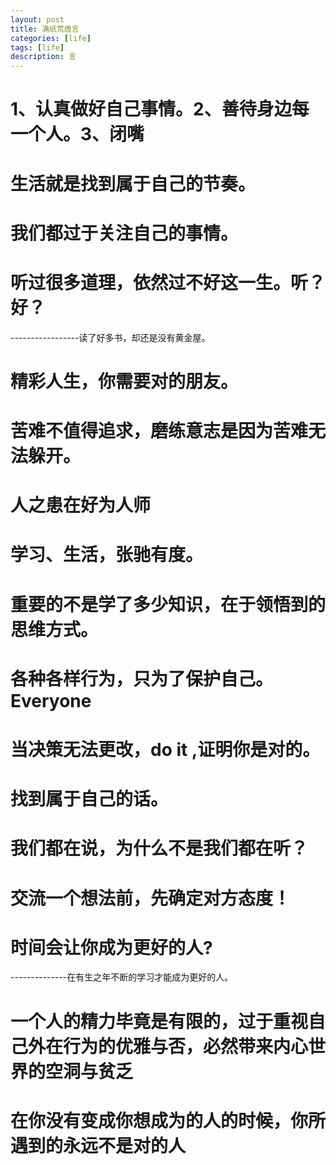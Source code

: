 ```yaml
---
layout: post
title: 满纸荒唐言
categories: [life]
tags: [life]
description: 言
---
```


<h1>1、认真做好自己事情。2、善待身边每一个人。3、闭嘴</h1>

<h1>生活就是找到属于自己的节奏。</h1>

<h1>我们都过于关注自己的事情。</h1>

<h1>听过很多道理，依然过不好这一生。听？好？</h1>
-----------------读了好多书，却还是没有黄金屋。

<h1>精彩人生，你需要对的朋友。</h1>

<h1>苦难不值得追求，磨练意志是因为苦难无法躲开。</h1>

<h1>人之患在好为人师</h1>

<h1>学习、生活，张驰有度。</h1>
 
<h1>重要的不是学了多少知识，在于领悟到的思维方式。</h1>

<h1>各种各样行为，只为了保护自己。Everyone</h1> 

<h1>当决策无法更改，do it ,证明你是对的。</h1>

<h1>找到属于自己的话。</h1>

<h1>我们都在说，为什么不是我们都在听？</h1>

<h1>交流一个想法前，先确定对方态度！</h1>

<h1>时间会让你成为更好的人?</h1>
--------------在有生之年不断的学习才能成为更好的人。

<h1>一个人的精力毕竟是有限的，过于重视自己外在行为的优雅与否，必然带来内心世界的空洞与贫乏</h1>
<h1>在你没有变成你想成为的人的时候，你所遇到的永远不是对的人</h1>



